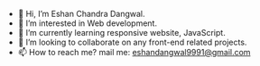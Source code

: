 - 👋 Hi, I’m Eshan Chandra Dangwal.
- 👀 I’m interested in Web development.
- 🌱 I’m currently learning responsive website, JavaScript.
- 💞️ I’m looking to collaborate on any front-end related projects.
- 📫 How to reach me? mail me: eshandangwal9991@gmail.com
 <!---
Eshan01/Eshan01 is a ✨ special ✨ repository because its `README.md` (this file) appears on your GitHub profile.
You can click the Preview link to take a look at your changes.
--->
